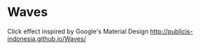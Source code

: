 Waves
=====

Click effect inspired by Google's Material Design
http://publicis-indonesia.github.io/Waves/